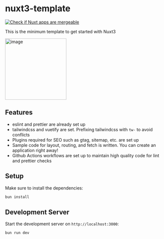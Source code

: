# nuxt3-template

[![Check if Nuxt apps are mergeable](https://github.com/ikuosaito1989/nuxt3-template/actions/workflows/check.yml/badge.svg?branch=main)](https://github.com/ikuosaito1989/nuxt3-template/actions/workflows/check.yml)

This is the minimum template to get started with Nuxt3

<img width="200" alt="image" src="https://github.com/ikuosaito1989/nuxt3-template/assets/48668579/b4564df0-6b31-4baf-a033-476da6af6811">

## Features    

- eslint and prettier are already set up
- tailwindcss and vuetify are set. Prefixing tailwindcss with `tw-` to avoid conflicts
- Plugins required for SEO such as gtag, sitemap, etc. are set up
- Sample code for layout, routing, and fetch is written. You can create an application right away!
- Github Actions workflows are set up to maintain high quality code for lint and prettier checks

## Setup

Make sure to install the dependencies:

```bash
bun install
```

## Development Server

Start the development server on `http://localhost:3000`:

```bash
bun run dev
```